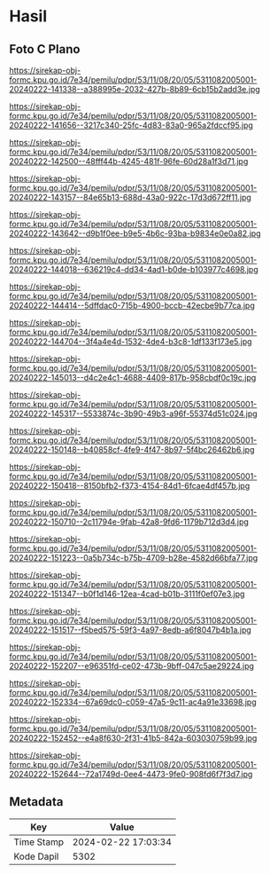 # Hasil

## Foto C Plano

https://sirekap-obj-formc.kpu.go.id/7e34/pemilu/pdpr/53/11/08/20/05/5311082005001-20240222-141338--a388995e-2032-427b-8b89-6cb15b2add3e.jpg

https://sirekap-obj-formc.kpu.go.id/7e34/pemilu/pdpr/53/11/08/20/05/5311082005001-20240222-141656--3217c340-25fc-4d83-83a0-965a2fdccf95.jpg

https://sirekap-obj-formc.kpu.go.id/7e34/pemilu/pdpr/53/11/08/20/05/5311082005001-20240222-142500--48fff44b-4245-481f-96fe-60d28a1f3d71.jpg

https://sirekap-obj-formc.kpu.go.id/7e34/pemilu/pdpr/53/11/08/20/05/5311082005001-20240222-143157--84e65b13-688d-43a0-922c-17d3d672ff11.jpg

https://sirekap-obj-formc.kpu.go.id/7e34/pemilu/pdpr/53/11/08/20/05/5311082005001-20240222-143642--d9b1f0ee-b9e5-4b6c-93ba-b9834e0e0a82.jpg

https://sirekap-obj-formc.kpu.go.id/7e34/pemilu/pdpr/53/11/08/20/05/5311082005001-20240222-144018--636219c4-dd34-4ad1-b0de-b103977c4698.jpg

https://sirekap-obj-formc.kpu.go.id/7e34/pemilu/pdpr/53/11/08/20/05/5311082005001-20240222-144414--5dffdac0-715b-4900-bccb-42ecbe9b77ca.jpg

https://sirekap-obj-formc.kpu.go.id/7e34/pemilu/pdpr/53/11/08/20/05/5311082005001-20240222-144704--3f4a4e4d-1532-4de4-b3c8-1df133f173e5.jpg

https://sirekap-obj-formc.kpu.go.id/7e34/pemilu/pdpr/53/11/08/20/05/5311082005001-20240222-145013--d4c2e4c1-4688-4409-817b-958cbdf0c19c.jpg

https://sirekap-obj-formc.kpu.go.id/7e34/pemilu/pdpr/53/11/08/20/05/5311082005001-20240222-145317--5533874c-3b90-49b3-a96f-55374d51c024.jpg

https://sirekap-obj-formc.kpu.go.id/7e34/pemilu/pdpr/53/11/08/20/05/5311082005001-20240222-150148--b40858cf-4fe9-4f47-8b97-5f4bc26462b6.jpg

https://sirekap-obj-formc.kpu.go.id/7e34/pemilu/pdpr/53/11/08/20/05/5311082005001-20240222-150418--8150bfb2-f373-4154-84d1-6fcae4df457b.jpg

https://sirekap-obj-formc.kpu.go.id/7e34/pemilu/pdpr/53/11/08/20/05/5311082005001-20240222-150710--2c11794e-9fab-42a8-9fd6-1179b712d3d4.jpg

https://sirekap-obj-formc.kpu.go.id/7e34/pemilu/pdpr/53/11/08/20/05/5311082005001-20240222-151223--0a5b734c-b75b-4709-b28e-4582d66bfa77.jpg

https://sirekap-obj-formc.kpu.go.id/7e34/pemilu/pdpr/53/11/08/20/05/5311082005001-20240222-151347--b0f1d146-12ea-4cad-b01b-3111f0ef07e3.jpg

https://sirekap-obj-formc.kpu.go.id/7e34/pemilu/pdpr/53/11/08/20/05/5311082005001-20240222-151517--f5bed575-59f3-4a97-8edb-a6f8047b4b1a.jpg

https://sirekap-obj-formc.kpu.go.id/7e34/pemilu/pdpr/53/11/08/20/05/5311082005001-20240222-152207--e96351fd-ce02-473b-9bff-047c5ae29224.jpg

https://sirekap-obj-formc.kpu.go.id/7e34/pemilu/pdpr/53/11/08/20/05/5311082005001-20240222-152334--67a69dc0-c059-47a5-9c11-ac4a91e33698.jpg

https://sirekap-obj-formc.kpu.go.id/7e34/pemilu/pdpr/53/11/08/20/05/5311082005001-20240222-152452--e4a8f630-2f31-41b5-842a-603030759b99.jpg

https://sirekap-obj-formc.kpu.go.id/7e34/pemilu/pdpr/53/11/08/20/05/5311082005001-20240222-152644--72a1749d-0ee4-4473-9fe0-908fd6f7f3d7.jpg


## Metadata

| Key        | Value               |
| ---------- | ------------------- |
| Time Stamp | 2024-02-22 17:03:34 |
| Kode Dapil | 5302                |



